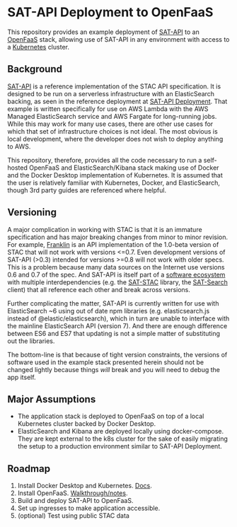 # SAT-API Deployment to OpenFaaS

This repository provides an example deployment of [SAT-API](https://github.com/sat-utils/sat-api) to an [OpenFaaS](https://www.openfaas.com/) stack, allowing use of SAT-API in any environment with access to a [Kubernetes](https://kubernetes.io/) cluster.

## Background

[SAT-API](https://github.com/sat-utils/sat-api) is a reference implementation of the STAC API specification. It is designed to be run on a serverless infrastructure with an ElasticSearch backing, as seen in the reference deployment at [SAT-API Deployment](https://github.com/sat-utils/sat-api-deployment). That example is written specifically for use on AWS Lambda with the AWS Managed ElasticSearch service and AWS Fargate for long-running jobs. While this may work for many use cases, there are other use cases for which that set of infrastructure choices is not ideal. The most obvious is local development, where the developer does not wish to deploy anything to AWS.

This repository, therefore, provides all the code necessary to run a self-hosted OpenFaaS and ElasticSearch/Kibana stack making use of Docker and the Docker Desktop implementation of Kubernetes. It is assumed that the user is relatively familiar with Kubernetes, Docker, and ElasticSearch, though 3rd party guides are referenced where helpful.

## Versioning

A major complication in working with STAC is that it is an immature specification and has major breaking changes from minor to minor revision. For example, [Franklin](https://github.com/azavea/franklin) is an API implementation of the 1.0-beta version of STAC that will not work with versions <=0.7. Even development versions of SAT-API (>0.3) intended for versions >=0.8 will not work with older specs. This is a problem because many data sources on the Internet use versions 0.6 and 0.7 of the spec. And SAT-API is itself part of a [software ecosystem](https://github.com/sat-utils) with multiple interdependencies (e.g. the [SAT-STAC](https://github.com/sat-utils/sat-stac) library, the [SAT-Search](https://github.com/sat-utils/sat-search) client) that all reference each other and break across versions.

Further complicating the matter, SAT-API is currently written for use with ElasticSearch \~6 using out of date npm libraries (e.g. elasticsearch.js instead of @elastic/elasticsearch), which in turn are unable to interface with the mainline ElasticSearch API (version 7). And there are enough difference between ES6 and ES7 that updating is not a simple matter of substituting out the libraries.

The bottom-line is that because of tight version constraints, the versions of software used in the example stack presented herein should not be changed lightly because things *will* break and you will need to debug the app itself.

## Major Assumptions

- The application stack is deployed to OpenFaaS on top of a local Kubernetes cluster backed by Docker Desktop.
- ElasticSearch and Kibana are deployed locally using docker-compose. They are kept external to the k8s cluster for the sake of easily migrating the setup to a production environment similar to SAT-API Deployment.

## Roadmap

1. Install Docker Desktop and Kubernetes. [Docs](https://docs.docker.com/docker-for-windows/install/).
2. Install OpenFaaS. [Walkthrough/notes](./notes/openfaas-install.md).
3. Build and deploy SAT-API to OpenFaaS.
4. Set up ingresses to make application accessible.
5. (optional) Test using public STAC data 

